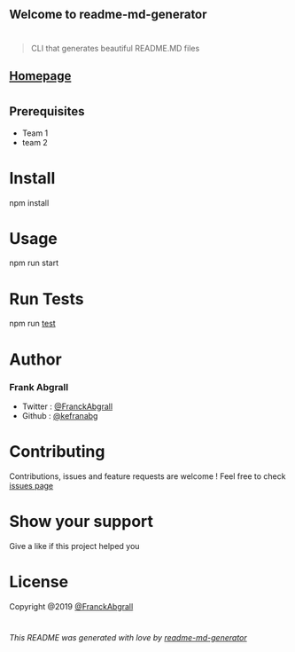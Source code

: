 ##     Welcome to readme-md-generator
#
<!-- Blockquote -->
>CLI that generates beautiful README.MD files

## [Homepage](www.homepage.com)
#
<!--heading-->
## Prerequisites

<!--Unordered List-->
* Team 1
* team 2

# Install 

npm install

# Usage
npm run start

# Run Tests

<!--link-->
npm run [test](www.test.com)

# Author
<!--h3 heading-->
### Frank Abgrall
  
* Twitter : [@FranckAbgrall](www.xyz.com)
* Github : [@kefranabg](www.xyz.com)

# Contributing 

Contributions, issues and feature requests are welcome !
Feel free to check [issues page](www.xyz.com)

# Show your support
Give a like if this project helped you

# License

Copyright @2019 [@FranckAbgrall](www.xyz.com)

#
*This README was generated with love by [readme-md-generator](www.xyz.com)*

